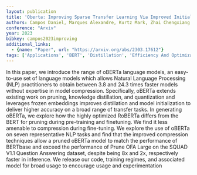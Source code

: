 ```yaml
---
layout: publication
title: 'Oberta: Improving Sparse Transfer Learning Via Improved Initialization, Distillation, And Pruning Regimes'
authors: Campos Daniel, Marques Alexandre, Kurtz Mark, Zhai Chengxiang
conference: "Arxiv"
year: 2023
bibkey: campos2023improving
additional_links:
  - {name: "Paper", url: "https://arxiv.org/abs/2303.17612"}
tags: ['Applications', 'BERT', 'Distillation', 'Efficiency And Optimization', 'Fine Tuning', 'Model Architecture', 'Pretraining Methods', 'Pruning', 'Quantization', 'RAG', 'Training Techniques']
---
```

In this paper, we introduce the range of oBERTa language models, an easy-to-use set of language models which allows Natural Language Processing (NLP) practitioners to obtain between 3.8 and 24.3 times faster models without expertise in model compression. Specifically, oBERTa extends existing work on pruning, knowledge distillation, and quantization and leverages frozen embeddings improves distillation and model initialization to deliver higher accuracy on a broad range of transfer tasks. In generating oBERTa, we explore how the highly optimized RoBERTa differs from the BERT for pruning during pre-training and finetuning. We find it less amenable to compression during fine-tuning. We explore the use of oBERTa on seven representative NLP tasks and find that the improved compression techniques allow a pruned oBERTa model to match the performance of BERTbase and exceed the performance of Prune OFA Large on the SQUAD V1.1 Question Answering dataset, despite being 8x and 2x, respectively faster in inference. We release our code, training regimes, and associated model for broad usage to encourage usage and experimentation
